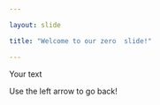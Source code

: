 ```yaml
---

layout: slide

title: "Welcome to our zero  slide!"

---
```


Your text

Use the left arrow to go back!
